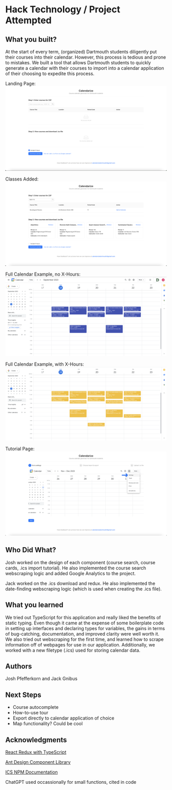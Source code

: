 # Hack Technology / Project Attempted

## What you built? 

At the start of every term, (organized) Dartmouth students diligently put their courses into their calendar. However, this process is tedious and prone to mistakes. We built a tool that allows Dartmouth students to quickly generate a calendar with their courses to import into a calendar application of their choosing to expedite this process.


Landing Page:
![Landing Page](src/assets/prodnoclasses.png)

Classes Added:
![Classes Added](src/assets/prodwithclasses.png)

Full Calendar Example, no X-Hours:
![Full Calendar, no X-Hours](src/assets/calnox.png)

Full Calendar Example, with X-Hours:
![Full Calendar, with X-Hours](src/assets/calwithx.png)

Tutorial Page:
![Tutorial](src/assets/tutorial.png)

## Who Did What?

Josh worked on the design of each component (course search, course cards, .ics import tutorial). He also implemented the course search webscraping logic and added Google Analytics to the project.

Jack worked on the .ics download and redux. He also implemented the date-finding webscraping logic (which is used when creating the .ics file).

## What you learned

We tried out TypeScript for this application and really liked the benefits of static typing. Even though it came at the expense of some boilerplate code in setting up interfaces and declaring types for variables, the gains in terms of bug-catching, documentation, and improved clarity were well worth it. We also tried out webscraping for the first time, and learned how to scrape information off of webpages for use in our application. Additionally, we worked with a new filetype (.ics) used for storing calendar data.

## Authors

Josh Pfefferkorn and Jack Gnibus

## Next Steps

- Course autocomplete
- How-to-use tour
- Export directly to calendar application of choice
- Map functionality? Could be cool

## Acknowledgments

[React Redux with TypeScript](https://react-redux.js.org/introduction/getting-started)

[Ant Design Component Library](https://ant.design/)

[ICS NPM Documentation](https://www.npmjs.com/package/ics)

ChatGPT used occassionally for small functions, cited in code
